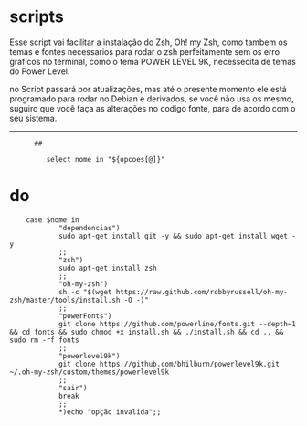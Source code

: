 # scripts

Esse script vai facilitar a instalação do Zsh, Oh! my Zsh, como tambem os temas e fontes necessarios para rodar o zsh perfeitamente sem os erro graficos no terminal, como o tema POWER LEVEL 9K, necessecita de temas do Power Level.

no Script passará por atualizações, mas até o presente momento ele está programado para rodar no Debian e derivados, se você não usa os mesmo, suguiro que você faça as alterações no codigo fonte, para de acordo com o seu sistema.

__________________________________________________________________________________________________________________________



                
          ##
                        
             select nome in "${opcoes[@]}"
#    do
        case $nome in
                "dependencias")
                sudo apt-get install git -y && sudo apt-get install wget -y
                ;;
                "zsh")
                sudo apt-get install zsh
                ;;
                "oh-my-zsh")
                sh -c "$(wget https://raw.github.com/robbyrussell/oh-my-zsh/master/tools/install.sh -O -)"
                ;;
                "powerFonts")
                git clone https://github.com/powerline/fonts.git --depth=1 && cd fonts && sudo chmod +x install.sh && ./install.sh && cd .. && sudo rm -rf fonts
                ;;
                "powerlevel9k")
                git clone https://github.com/bhilburn/powerlevel9k.git ~/.oh-my-zsh/custom/themes/powerlevel9k
                ;;
                "sair")
                break
                ;;
                *)echo "opção invalida";;
               
                      
                
